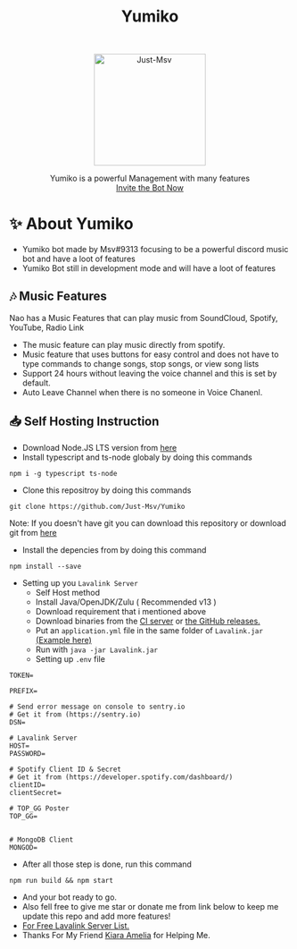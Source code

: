 <h1 align="center">Yumiko</h1>
<br />
<p align="center">
        <img src="https://media.discordapp.net/attachments/937561428926275594/937744662821756928/oIQSSjolMAAAAAElFTkSuQmCC.png?width=194&height=194" alt="Just-Msv" width="200" height="200">
    </a>
    <p align="center">
        Yumiko is a powerful Management with many features
        <br>
<a href="https://discord.com/api/oauth2/authorize?client_id=937568242594095124&permissions=515869309047&scope=bot">Invite the Bot Now</a>
</p>
</p>

# ✨ About Yumiko
- Yumiko bot made by Msv#9313 focusing to be a powerful discord music bot and have a loot of features
- Yumiko Bot still in development mode and will have a loot of features

 ## 🎶 Music Features
 Nao has a Music Features that can play music from SoundCloud, Spotify, YouTube, Radio Link
- The music feature can play music directly from spotify.
- Music feature that uses buttons for easy control and does not have to type commands to change songs, stop songs, or view song lists 
- Support 24 hours without leaving the voice channel and this is set by default.
- Auto Leave Channel when there is no someone in Voice Chanenl.

## 📥 Self Hosting Instruction
- Download Node.JS LTS version from [here](https://nodejs.org)
- Install typescript and ts-node globaly by doing this commands
```
npm i -g typescript ts-node
```
- Clone this repositroy by doing this commands
```
git clone https://github.com/Just-Msv/Yumiko
```
Note: If you doesn't have git you can download this repository or download git from [here](https://git-scm.com/)
- Install the depencies from by doing this command
```
npm install --save
```
- Setting up you `Lavalink Server`
    - Self Host method
    - Install Java/OpenJDK/Zulu ( Recommended v13 )
    - Download requirement that i mentioned above
    - Download binaries from the [CI server](https://ci.fredboat.com/viewLog.html?buildId=lastSuccessful&buildTypeId=Lavalink_Build&tab=artifacts&guest=1) or [the GitHub releases.](https://github.com/freyacodes/Lavalink/releases)
    - Put an `application.yml` file in the same folder of `Lavalink.jar` [(Example here)](https://github.com/freyacodes/Lavalink/blob/master/LavalinkServer/application.yml.example)
    - Run with `java -jar Lavalink.jar`
    - Setting up `.env` file
```
TOKEN=

PREFIX=

# Send error message on console to sentry.io
# Get it from (https://sentry.io)
DSN=

# Lavalink Server
HOST=
PASSWORD=

# Spotify Client ID & Secret
# Get it from (https://developer.spotify.com/dashboard/)
clientID=
clientSecret=

# TOP_GG Poster
TOP_GG=


# MongoDB Client
MONGOD=
```
- After all those step is done, run this command
```
npm run build && npm start
```
- And your bot ready to go.
- Also fell free to give me star or donate me from link below to keep me update this repo and add more features!
- [For Free Lavalink Server List.](https://lavalink-list.darrennathanael.com/)
- Thanks For My Friend [Kiara Amelia](https://github.com/ameliakiara) for Helping Me.

